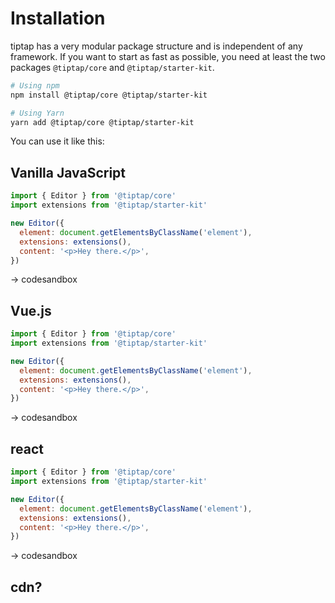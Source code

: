 # Installation

tiptap has a very modular package structure and is independent of any framework. If you want to start as fast as possible, you need at least the two packages `@tiptap/core` and `@tiptap/starter-kit`.

```bash
# Using npm
npm install @tiptap/core @tiptap/starter-kit

# Using Yarn
yarn add @tiptap/core @tiptap/starter-kit
```

You can use it like this:

## Vanilla JavaScript

```js
import { Editor } from '@tiptap/core'
import extensions from '@tiptap/starter-kit'

new Editor({
  element: document.getElementsByClassName('element'),
  extensions: extensions(),
  content: '<p>Hey there.</p>',
})
```

→ codesandbox

## Vue.js

```js
import { Editor } from '@tiptap/core'
import extensions from '@tiptap/starter-kit'

new Editor({
  element: document.getElementsByClassName('element'),
  extensions: extensions(),
  content: '<p>Hey there.</p>',
})
```

→ codesandbox

## react

```js
import { Editor } from '@tiptap/core'
import extensions from '@tiptap/starter-kit'

new Editor({
  element: document.getElementsByClassName('element'),
  extensions: extensions(),
  content: '<p>Hey there.</p>',
})
```

→ codesandbox

## cdn?